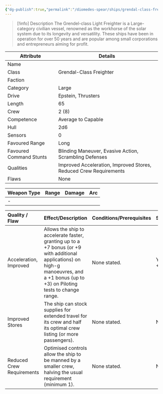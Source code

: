 ```yaml
---
{"dg-publish":true,"permalink":"/diomedes-spear/ships/grendal-class-freighter/"}
---
```


> [!info] Description
> The Grendel-class Light Freighter is a Large-category civilian vessel, renowned as the workhorse of the solar system due to its longevity and versatility. These ships have been in operation for over 50 years and are popular among small corporations and entrepreneurs aiming for profit.

| Attribute               | Details                                                           |
| ----------------------- | ----------------------------------------------------------------- |
| Name                    |                                                                   |
| Class                   | Grendal-Class Freighter                                           |
| Faction                 |                                                                   |
| Category                | Large                                                             |
| Drive                   | Epstein, Thrusters                                                |
| Length                  | 65                                                                |
| Crew                    | 2 (8)                                                             |
| Competence              | Average to Capable                                                |
| Hull                    | 2d6                                                               |
| Sensors                 | 0                                                                 |
| Favoured Range          | Long                                                              |
| Favoured Command Stunts | Blinding Maneuver, Evasive Action, Scrambling Defenses            |
| Qualities               | Improved Acceleration, Improved Stores, Reduced Crew Requirements |
| Flaws                   | None                                                              |

| Weapon Type | Range | Damage | Arc |
| ----------- | ----- | ------ | --- |
| -           |       |        |     |

| Quality / Flaw            | Effect/Description                                                                                                                                                                      | Conditions/Prerequisites | Stackable?          |
| :------------------------ | :-------------------------------------------------------------------------------------------------------------------------------------------------------------------------------------- | :----------------------- | :------------------ |
| Acceleration, Improved    | Allows the ship to accelerate faster, granting up to a +7 bonus (or +9 with additional applications) on high-g manoeuvres, and a +1 bonus (up to +3) on Piloting tests to change range. | None stated.             | Yes (up to +9 / +3) |
| Improved Stores           | The ship can stock supplies for extended travel for its crew and half its optimal crew listing (or more passengers).                                                                    | None stated.             | No                  |
| Reduced Crew Requirements | Optimised controls allow the ship to be manned by a smaller crew, halving the usual requirement (minimum 1).                                                                            | None stated.             | No                  |
